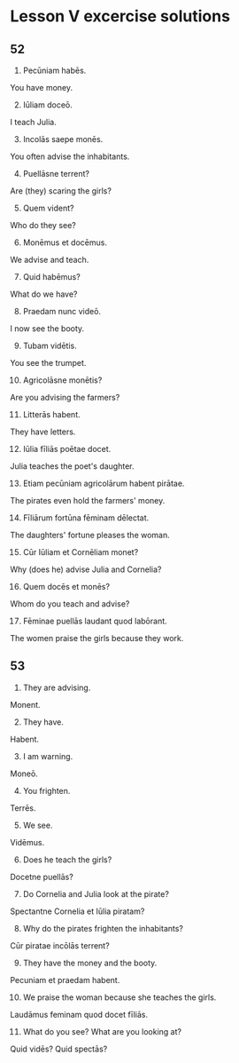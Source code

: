 # Lesson V excercise solutions

## 52

1. Pecūniam habēs.

You have money.

2. Iūliam doceō.

I teach Julia.

3. Incolās saepe monēs.

You often advise the inhabitants.

4. Puellāsne terrent?

Are (they) scaring the girls?

5. Quem vident?

Who do they see?

6. Monēmus et docēmus.

We advise and teach.

7. Quid habēmus?

What do we have?

8. Praedam nunc videō.

I now see the booty.

9. Tubam vidētis.

You see the trumpet.

10. Agricolāsne monētis?

Are you advising the farmers?

11. Litterās habent.

They have letters.

12. Iūlia fīliās poētae docet.

Julia teaches the poet's daughter.

13. Etiam pecūniam agricolārum habent pirātae.

The pirates even hold the farmers' money.

14. Fīliārum fortūna fēminam dēlectat.

The daughters' fortune pleases the woman.

15. Cūr Iūliam et Cornēliam monet?

Why (does he) advise Julia and Cornelia?

16. Quem docēs et monēs?

Whom do you teach and advise?

17. Fēminae puellās laudant quod labōrant.

The women praise the girls because they work.

## 53

1. They are advising.

Monent.

2. They have.

Habent.

3. I am warning.

Moneō.

4. You frighten.

Terrēs.

5. We see.

Vidēmus.

6. Does he teach the girls?

Docetne puellās?

7. Do Cornelia and Julia look at the pirate?

Spectantne Cornelia et Iūlia piratam?

8. Why do the pirates frighten the inhabitants?

Cūr piratae incōlās terrent?

9. They have the money and the booty.

Pecuniam et praedam habent.

10. We praise the woman because she teaches the girls.

Laudāmus feminam quod docet fīliās.

11. What do you see? What are you looking at?

Quid vidēs? Quid spectās?
